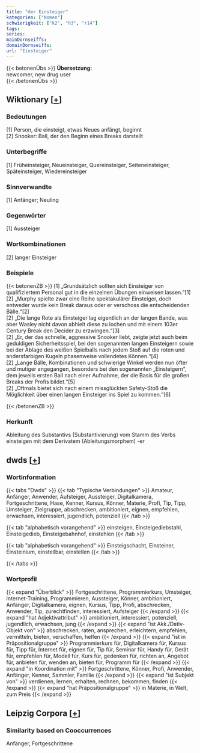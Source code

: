 ```yaml
---
title: "der Einsteiger"
kategorien: ["Nomen"]
schwierigkeit: ["k2", "h3", "r14"]
tags:
series:
mainDornseiffs:
domainDornseiffs:
url: "Einsteiger"
---
```


{{< betonenÜbs >}}
**Übersetzung:**  
newcomer, new drug user  
{{< /betonenÜbs >}}

## Wiktionary [[+](https://de.wiktionary.org/wiki/Einsteiger)]

### Bedeutungen
[1] Person, die einsteigt, etwas Neues anfängt, beginnt  
[2] Snooker: Ball, der den Beginn eines Breaks darstellt  

### Unterbegriffe
[1] Früheinsteiger, Neueinsteiger, Quereinsteiger, Seiteneinsteiger, Späteinsteiger, Wiedereinsteiger  

### Sinnverwandte
[1] Anfänger; Neuling  

### Gegenwörter
[1] Aussteiger  

### Wortkombinationen
[2] langer Einsteiger  

### Beispiele
{{< betonenZB >}}
[1] „Grundsätzlich sollten sich Einsteiger von qualifiziertem Personal gut in die einzelnen Übungen einweisen lassen.“[1]  
[2] „Murphy spielte zwar eine Reihe spektakulärer Einsteiger, doch entweder wurde kein Break daraus oder er verschoss die entscheidenden Bälle.“[2]  
[2] „Die lange Rote als Einsteiger lag eigentlich an der langen Bande, was aber Wasley nicht davon abhielt diese zu lochen und mit einem 103er Century Break den Decider zu erzwingen.“[3]  
[2] „Er, der das schnelle, aggressive Snooker liebt, zeigte jetzt auch beim geduldigen Sicherheitsspiel, bei den sogenannten langen Einsteigern sowie bei der Ablage des weißen Spielballs nach jedem Stoß auf die roten und andersfarbigen Kugeln phasenweise vollendetes Können.“[4]  
[2] „Lange Bälle, Kombinationen und schwierige Winkel werden nun öfter und mutiger angegangen, besonders bei den sogenannten „Einsteigern“, dem jeweils ersten Ball nach einer Aufnahme, der die Basis für die großen Breaks der Profis bildet.“[5]  
[2] „Oftmals bietet sich nach einem missglückten Safety-Stoß die Möglichkeit über einen langen Einsteiger ins Spiel zu kommen.“[6]  

{{< /betonenZB >}}
### Herkunft
Ableitung des Substantivs (Substantivierung) vom Stamm des Verbs einsteigen mit dem Derivatem (Ableitungsmorphem) -er  



## dwds [[+](https://www.dwds.de/wb/Einsteiger)]

### Wortinformation
{{< tabs "Dwds" >}}
{{< tab "Typische Verbindungen" >}}
Amateur, Anfänger, Anwender, Aufsteiger, Aussteiger, Digitalkamera, Fortgeschrittene, Hase, Kenner, Kursus, Könner, Materie, Profi, Tip, Tipp, Umsteiger, Zielgruppe, abschrecken, ambitioniert, eignen, empfehlen, erwachsen, interessiert, jugendlich, potenziell
{{< /tab >}}

{{< tab "alphabetisch vorangehend" >}}
einsteigen, Einsteigediebstahl, Einsteigedieb, Einsteigebahnhof, einstehlen
{{< /tab >}}

{{< tab "alphabetisch vorangehend" >}}
Einsteigschacht, Einsteiner, Einsteinium, einstellbar, einstellen
{{< /tab >}}

{{< /tabs >}}

### Wortprofil
{{< expand "Überblick" >}} Fortgeschrittene, Programmierkurs, Umsteiger, Internet-Training, Programmieren, Aussteiger, Könner, ambitioniert, Anfänger, Digitalkamera, eignen, Kursus, Tipp, Profi, abschrecken, Anwender, Tip, zurechtfinden, interessiert, Aufsteiger {{< /expand >}}
{{< expand "hat Adjektivattribut" >}} ambitioniert, interessiert, potenziell, jugendlich, erwachsen, jung {{< /expand >}}
{{< expand "ist Akk./Dativ-Objekt von" >}} abschrecken, raten, ansprechen, erleichtern, empfehlen, vermitteln, bieten, verschaffen, helfen {{< /expand >}}
{{< expand "ist in Präpositionalgruppe" >}} Programmierkurs für, Digitalkamera für, Kursus für, Tipp für, Internet für, eignen für, Tip für, Seminar für, Handy für, Gerät für, empfehlen für, Modell für, Kurs für, gedenken für, richten an, Angebot für, anbieten für, wenden an, bieten für, Programm für {{< /expand >}}
{{< expand "in Koordination mit" >}} Fortgeschrittene, Könner, Profi, Anwender, Anfänger, Kenner, Sammler, Familie {{< /expand >}}
{{< expand "ist Subjekt von" >}} verdienen, lernen, erhalten, rechnen, bekommen, finden {{< /expand >}}
{{< expand "hat Präpositionalgruppe" >}} in Materie, in Welt, zum Preis {{< /expand >}}

## Leipzig Corpora [[+](https://corpora.uni-leipzig.de/en/res?word=Einsteiger&corpusId=deu_newscrawl-public_2018)]


### Similarity based on Cooccurrences
Anfänger, Fortgeschrittene

